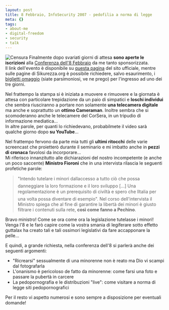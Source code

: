 ```yaml
--- 
layout: post
title: 8 Febbraio, InfoSecurity 2007 - pedofilia a norma di legge
meta: {}
tags: 
- about-me
- digital-freedom
- security
- talk
---
```

![Censura](http://www.lastknight.com/download/banner_censura.png)
Finalmente dopo svariati giorni di attesa **sono aperte le iscrizioni** alla [Conferenza dell'8 Febbraio](http://www.lastknight.com/2007/01/18/8-febbraio-infosecurity-2007-come-eludere-i-controlli-di-polizia/) da me tanto sponsorizzata.  
Il link dell'evento è disponibile su [questa pagina](http://www.infosecurity.it/it/infosecurity.aspx?ID_Portale=Z6skuJTSHr%2fjF7janL35RA%3d%3d&ID_Pagina=fF%2b7etXTY34nfmtRTL8Shw%3d%3d&ID_MenuLvl1=mllS8ehP3VwfAOVCVR5ckw%3d%3d&ID_MenuLvl2=fF%2b7etXTY34nfmtRTL8Shw%3d%3d&ID_MenuLvl3=fPsJu6gF%2blBE8LaUGEMYLw%3d%3d&Lang=l51VDVQfL9BdevTm%2fsJx0Q%3d%3d&ID_Evento=5kv64ADy%2b0VjBeLMF0PzAA%3d%3d&ExtControl=FQQ52p7AGBUZth0l9Qw6MSOcqIebAeaBYiSFezT6eKEvZkQfILymgy7truUG7ii4) del sito ufficiale, mentre sulle pagine di Sikurezza.org è possibile richiedere, salvo esaurimento, i [biglietti omaggio](http://www.sikurezza.org/wiki/Risorse/Infosecurity07) (siate parsimoniosi, ve ne prego) per l'ingresso ad uno dei tre giorni.  
  
Nel frattempo la stampa si è iniziata a muovere e rimuovere e la giornata è attesa con particolare trepidazione da un paio di simpatici e **loschi individui** che sembra riusciranno a portare non solamente **una telecamera digitale** ma anche e soprattutto un **ottimo Cameraman**. Inoltre sembra che si scomoderanno anche le telecamere del CorSera, in un tripudio di informazione mediatica...  
In altre parole, per quanti lo richiedevano, probabilmete il video sarà qualche giorno dopo **su YouTube**...
  
Nel frattempo fervono da parte mia tutti gli **ultimi ritocchi** delle varie screencast che proietterò durante il seminario e mi imbatto anche in **pezzi di cronaca** favolosi da incorporare...  
Mi riferisco innanzitutto alle dichiarazioni del nostro incompetente (e anche un poco saccente) **Ministro Fioroni** che in una intervista rilascia le seguenti profetiche parole:
> "Intendo tutelare i minori dallaccesso a tutto ciò che possa danneggiare la loro formazione e il loro sviluppo [...] Una regolamentazione è un prerequisito di civiltà e spero che lItalia per una volta possa diventare di esempio". Nel corso dell'intervista il Ministro spiega che al fine di garantire la libertà dei minori è giusto filtrare i contenuti sulla rete, **così come fanno a Pechino**.  
  
Bravo ministro! Come se ora come ora la legislazione tutelasse i minori!  
Venga l'8 e le farò capire come la vostra smania di legiferare sotto effetto guttalax ha creato tali e tali ossimori legislativi da fare accapponare la pelle...  
  
E quindi, a grande richiesta, nella conferenza dell'8 si parlerà anche dei seguenti argomenti:
* "Ricrearsi" sessualmente di una minorenne non è reato ma Dio vi scampi dal fotografarla
* L'onanismo è pericoloso de fatto da minorenne: come farsi una foto e passare la pubertà in carcere
* La pedopornografia e le distribuzioni "live": come visitare a norma di legge siti pedopornografici  
  
Per il resto vi aspetto numerosi e sono sempre a disposizione per eventuali domande!
 
